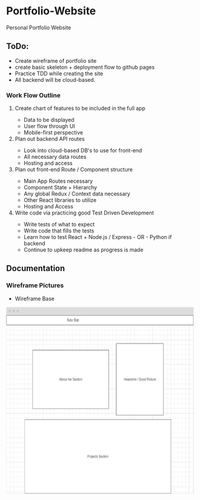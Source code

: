 # Portfolio-Website
Personal Portfolio Website

## ToDo:
 - Create wireframe of portfolio site
 - create basic skeleton + deployment flow to github pages
 - Practice TDD while creating the site
 - All backend will be cloud-based.
### Work Flow Outline
<ol>
  <li>Create chart of features to be included in the full app</li>
    <ul>
      <li>Data to be displayed</li>
      <li>User flow through UI</li>
      <li>Mobile-first perspective</li>
     </ul>
<li>Plan out backend API routes</li>
  <ul>
    <li>Look into cloud-based DB's to use for front-end</li>
    <li>All necessary data routes</li>
    <li>Hosting and access</li>
  </ul>
<li>Plan out front-end Route / Component structure</li>
   <ul>
    <li>Main App Routes necessary</li>
    <li>Component State + Hierarchy</li>
    <li>Any global Redux / Context data necessary</li>
    <li>Other React libraries to utilize</li>
    <li>Hosting and Access</li>
   </ul>
<li>Write code via practicing good Test Driven Development</li>
   <ul>
   <li>Write tests of what to expect</li>
   <li>Write code that fills the tests</li>
   <li>Learn how to test React + Node.js / Express - OR - Python if backend</li>
   <li>Continue to upkeep readme as progress is made</li>
   </ul>
</ol>

## Documentation

### Wireframe Pictures

- Wireframe Base
<img src="./portfolio-wireframe-base.png" height=500 width=auto />
